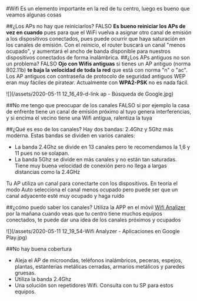 #Wifi
Es un elemento importante en la red de tu centro, luego es bueno que veamos algunas cosas

##¿Los APs no hay que reiniciarlos?
FALSO **Es bueno reiniciar los APs de vez en cuando** pues para que el WiFi vuelva a asignar otro canal de emisión a los dispositivos conectados, pues puede ocurrir que haya saturación en los canales de emisión. Con el reinicio, el router buscará un canal "menos ocupado", y aumentará el ancho de banda disponible para nuestros dispositivos conectados de forma inalámbrica.
##¿Los APs antiguos no son un problema?
FALSO **Ojo con Wifis antiguas** si tienes un AP antiguo (norma 802.11b) **te baja la velocidad de toda la red** que está con norma "n" o "ac". Los AP antiguos con contraseña de protocolo de seguridad antiguos WEP eran muy fáciles de piratear. Actualmente con **WPA2-PSK** no es nada fácil.

![](/assets/2020-05-11 12_16_49-d-link ap - Búsqueda de Google.jpg)

##No me tengo que preocupar de los canales
FALSO si por ejemplo la casa de enfrente tiene un canal de emisión próximo al tuyo genera interferencias, y si encima el vecino tiene una Wifi antigua, ralentiza la tuya

##¿Qué es eso de los canales?
Hay dos bandas: 2.4Ghz y 5Ghz más moderna. Estas bandas se dividen en varios canales:

* La banda 2.4Ghz se divide en 13 canales pero te recomendamos la 1,6 y 11 pues no se solapan.
* La banda 5Ghz se divide en más canales y no están tan saturadas. Tiene muy buena velocidad de conexión pero no llega a largas distancias como la 2.4GHz

Tu AP utiliza un canal para conectarte con los dispositivos. En teoría el modo Auto selecciona el canal menos ocupado pero puede ser que un canal adyacente esté muy ocupado y haga ruido 

##¿cómo puedo saber los canales? 
Utiliza la APP en el móvil [Wifi Analizer ](https://play.google.com/store/apps/details?id=com.farproc.wifi.analyzer&hl=es)por la mañana cuando veas que tu centro tiene muchos equipos conectados, te puede dar una idea de los canales próximos y ocupados

![](/assets/2020-05-11 12_19_54-Wifi Analyzer - Aplicaciones en Google Play.jpg)

##No hay buena cobertura

* Aleja el AP de microondas, teléfonos inalámbricos, peceras, espejos, plantas, estanterías metálicas cerradas, armarios metálicos y paredes gruesas.
* Utiliza la banda 2.4Ghz
* Una solución son repetidores Wifi. Consulta con tu SP para estos equipos.